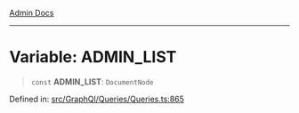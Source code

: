 [Admin Docs](/)

***

# Variable: ADMIN\_LIST

> `const` **ADMIN\_LIST**: `DocumentNode`


Defined in: [src/GraphQl/Queries/Queries.ts:865](https://github.com/PalisadoesFoundation/talawa-admin/blob/main/src/GraphQl/Queries/Queries.ts#L865)

